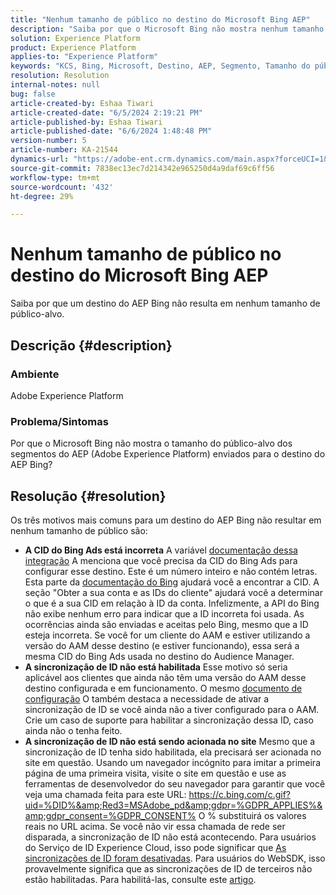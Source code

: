 ```yaml
---
title: "Nenhum tamanho de público no destino do Microsoft Bing AEP"
description: "Saiba por que o Microsoft Bing não mostra nenhum tamanho de público-alvo para o segmento do Adobe Experience Platform (AEP) enviado ao destino do AEP Bing."
solution: Experience Platform
product: Experience Platform
applies-to: "Experience Platform"
keywords: "KCS, Bing, Microsoft, Destino, AEP, Segmento, Tamanho do público, "
resolution: Resolution
internal-notes: null
bug: false
article-created-by: Eshaa Tiwari
article-created-date: "6/5/2024 2:19:21 PM"
article-published-by: Eshaa Tiwari
article-published-date: "6/6/2024 1:48:48 PM"
version-number: 5
article-number: KA-21544
dynamics-url: "https://adobe-ent.crm.dynamics.com/main.aspx?forceUCI=1&pagetype=entityrecord&etn=knowledgearticle&id=d397ac96-4623-ef11-840b-6045bd026dc7"
source-git-commit: 7838ec13ec7d214342e965250d4a9daf69c6ff56
workflow-type: tm+mt
source-wordcount: '432'
ht-degree: 29%

---
```


# Nenhum tamanho de público no destino do Microsoft Bing AEP


Saiba por que um destino do AEP Bing não resulta em nenhum tamanho de público-alvo.

## Descrição {#description}


### <b>Ambiente</b>

Adobe Experience Platform

### <b>Problema/Sintomas</b>

Por que o Microsoft Bing não mostra o tamanho do público-alvo dos segmentos do AEP (Adobe Experience Platform) enviados para o destino do AEP Bing?


## Resolução {#resolution}


Os três motivos mais comuns para um destino do AEP Bing não resultar em nenhum tamanho de público são:

- <b>A CID do Bing Ads está incorreta</b>    A variável [documentação dessa integração](https://experienceleague.adobe.com/docs/experience-platform/destinations/catalog/advertising/bing.html?lang=pt-BR) A menciona que você precisa da CID do Bing Ads para configurar esse destino. Este é um número inteiro e não<b> </b>contém letras. Esta parte da [documentação do Bing](https://learn.microsoft.com/pt-br/advertising/guides/get-started?view=bingads-13) ajudará você a encontrar a CID. A seção &quot;Obter a sua conta e as IDs do cliente&quot; ajudará você a determinar o que é a sua CID em relação à ID da conta.
Infelizmente, a API do Bing não exibe nenhum erro para indicar que a ID incorreta foi usada. As ocorrências ainda são enviadas e aceitas pelo Bing, mesmo que a ID esteja incorreta. Se você for um cliente do AAM e estiver utilizando a versão do AAM desse destino (e estiver funcionando), essa será a mesma CID do Bing Ads usada no destino do Audience Manager.
- <b>A sincronização de ID não está habilitada</b>    Esse motivo só seria aplicável aos clientes que ainda não têm uma versão do AAM desse destino configurada e em funcionamento. O mesmo [documento de configuração](https://experienceleague.adobe.com/docs/experience-platform/destinations/catalog/advertising/bing.html?lang=pt-BR) O também destaca a necessidade de ativar a sincronização de ID se você ainda não a tiver configurado para o AAM. Crie um caso de suporte para habilitar a sincronização dessa ID, caso ainda não o tenha feito.
- <b>A sincronização de ID não está sendo acionada no site</b>
Mesmo que a sincronização de ID tenha sido habilitada, ela precisará ser acionada no site em questão. Usando um navegador incógnito para imitar a primeira página de uma primeira visita, visite o site em questão e use as ferramentas de desenvolvedor do seu navegador para garantir que você veja uma chamada feita para este URL: https://c.bing.com/c.gif?uid=%DID%&amp;Red3=MSAdobe_pd&amp;gdpr=%GDPR_APPLIES%&amp;gdpr_consent=%GDPR_CONSENT% O % substituirá os valores reais no URL acima.
Se você não vir essa chamada de rede ser disparada, a sincronização de ID não está acontecendo. Para usuários do Serviço de ID Experience Cloud, isso pode significar que [As sincronizações de ID foram desativadas](https://experienceleague.adobe.com/docs/id-service/using/id-service-api/configurations/disableidsync.html?lang=pt-BR). Para usuários do WebSDK, isso provavelmente significa que as sincronizações de ID de terceiros não estão habilitadas. Para habilitá-las, consulte este [artigo](https://experienceleague.adobe.com/docs/experience-cloud-kcs/kbarticles/KA-20248.html?lang=pt-BR).

